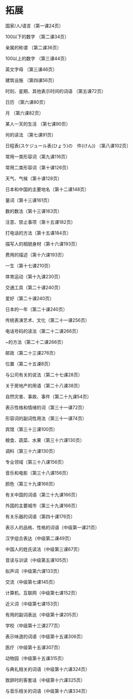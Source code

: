 # 拓展

国家/人/语言（第一课24页）

100以下的数字 （第二课34页）

亲属的称谓 （第二课36页）

100以上的数字 （第三课44页）

英文字母 （第三课46页）

建筑设施 （第四课56页）

时刻、星期、其他表示时间的词语 （第五课72页）

日历 （第六课80页）

月 （第六课82页）

某人一天的生活 （第七课90页）

何的读法 （第七课91页）

日程表(スケジュール表(ひょう)の　件(けん)) （第八课102页）

常用一类形容词（第九课116页）

常用二类形容词（第十课126页）

天气、气候（第十课128页）

日本和中国的主要地名（第十二课148页）

量词（第十三课161页）

数的数法（第十三课163页）

注意、禁止事项（第十五课182页）

打电话的方法（第十五课184页）

描写人的相貌身材（第十六课193页）

费用的描述（第十六课193页）

一生（第十七课210页）

体育运动（第十九课230页）

交通工具（第二十课240页）

爱好（第二十课240页）

日本的一年（第二十课240页）

传统表演艺术、文化（第二十一课256页）

电话号码的读法（第二十二课266页）

~的方法（第二十二课266页）

邮政（第二十三课276页）

位置（第二十五课8页）

与公司有关的说法（第二十七课28页）

关于房地产的用语（第二十八课38页）

自然灾害、事故、事件（第二十九课54页）

表示性格和情绪的词（第三十一课72页）

形容词的副词性用法（第三十一课74页）

宾馆（第三十三课100页）

粮食、蔬菜、水果（第三十六课130页）

调料（第三十六课130页）

专业领域（第三十八课156页）

音乐和电影（第三十八课156页）

颜色（第三十九课166页）

有关中国的词语（第三十九课166页）

外国的主要城市（第三十九课166页）

有关乐器的词语（第四十课176页）

表示人的品格、性格的词语（中级第一课21页）

汉字组合表达（中级第二课49页）

中国人的姓氏读法（中级第三课67页）

音读与训读（中级第五课105页）

拟声词（中级第六课133页）

交流（中级第七课145页）

计算机、互联网（中级第七课152页）

近义词（中级第七课153页）

有用的副词表达（中级第十课205页）

学校（中级第十三课277页）

表示味道的词语（中级第十五课306页）

医疗（中级第十五课307页）

动物园（中级第十五课315页）

与典礼相关的词语（中级第十六课324页）

致辞时的客套话（中级第十六课325页）

与音乐相关的词语（中级第十六课334页）